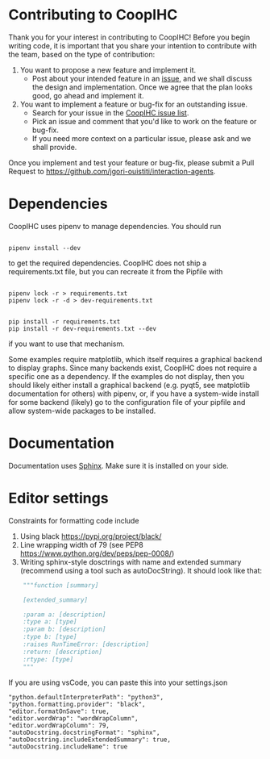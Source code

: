 # Contributing to CoopIHC

Thank you for your interest in contributing to CoopIHC! Before you begin writing code, it is important
that you share your intention to contribute with the team, based on the type of contribution:

1. You want to propose a new feature and implement it.
   - Post about your intended feature in an [issue](https://github.com/jgori-ouistiti/interaction-agents/issues),
     and we shall discuss the design and implementation. Once we agree that the plan looks good,
     go ahead and implement it.
2. You want to implement a feature or bug-fix for an outstanding issue.
   - Search for your issue in the [CoopIHC issue list](https://github.com/jgori-ouistiti/interaction-agents/issues).
   - Pick an issue and comment that you'd like to work on the feature or bug-fix.
   - If you need more context on a particular issue, please ask and we shall provide.

Once you implement and test your feature or bug-fix, please submit a Pull Request to
https://github.com/jgori-ouistiti/interaction-agents.


# Dependencies 

CoopIHC uses pipenv to manage dependencies. You should run 

```Shell

pipenv install --dev

```
to get the required dependencies.
CoopIHC does not ship a requirements.txt file, but you can recreate it from the Pipfile with

```Shell

pipenv lock -r > requirements.txt
pipenv lock -r -d > dev-requirements.txt


pip install -r requirements.txt
pip install -r dev-requirements.txt --dev
```

if you want to use that mechanism.


Some examples require matplotlib, which itself requires a graphical backend to display graphs. Since many backends exist, CoopIHC does not require a specific one as a dependency. If the examples do not display, then you should likely either install a graphical backend (e.g. pyqt5, see matplotlib documentation for others) with pipenv, or, if you have a system-wide install for some backend (likely) go to the configuration file of your pipfile and allow system-wide packages to be installed.

# Documentation

Documentation uses [Sphinx](https://www.sphinx-doc.org/en/master/). Make sure it is installed on your side. 

# Editor settings

Constraints for formatting code include 
1. Using black https://pypi.org/project/black/
2. Line wrapping width of 79 (see PEP8 https://www.python.org/dev/peps/pep-0008/)
3. Writing sphinx-style dosctrings with name and extended summary (recommend using a tool such as autoDocString). It should look like that:

```Python
	"""function [summary]

	[extended_summary]

	:param a: [description]
	:type a: [type]
	:param b: [description]
	:type b: [type]
	:raises RunTimeError: [description]
	:return: [description]
	:rtype: [type]
	"""
```
   

If you are using vsCode, you can paste this into your settings.json 

    "python.defaultInterpreterPath": "python3",
    "python.formatting.provider": "black",
    "editor.formatOnSave": true,
    "editor.wordWrap": "wordWrapColumn",
    "editor.wordWrapColumn": 79,
    "autoDocstring.docstringFormat": "sphinx",
    "autoDocstring.includeExtendedSummary": true,
    "autoDocstring.includeName": true


